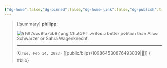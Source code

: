 ```yaml
---
{"dg-home":false,"dg-pinned":false,"dg-home-link":false,"dg-publish":true,"tags":["dgblip"],"disabled rules":["yaml-title","yaml-title-alias","file-name-heading"],"title":"philipp on mastodon @ 2023-02-14","created-date":"2023-02-14T18:35:02","id":109864530876493040,"updated-date":"2025-05-02T08:50:43","dg-path":"blips/109864530876493039.md","permalink":"/blips/109864530876493039/","dgPassFrontmatter":true}
---
```


> [!summary] **philipp**:
>
> ![8f6f7dcc8fa7cb87.png](/img/user/attachments/8f6f7dcc8fa7cb87.png)
> ChatGPT writes a better petition than Alice Schwarzer or Sahra Wagenknecht.
> - - -
>
> 🗓️ `Tue, Feb 14, 2023` · [[public/blips/109864530876493039\|🔗]]
{ #blip}

